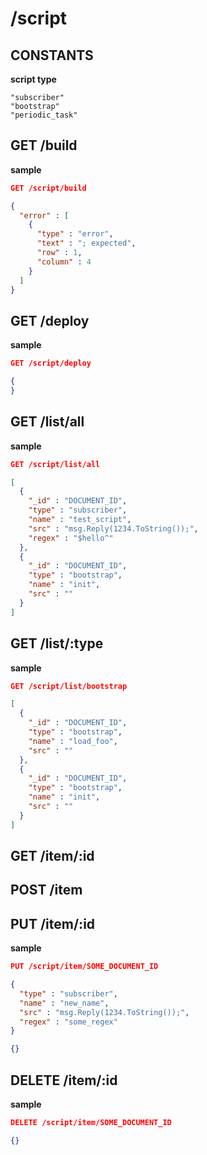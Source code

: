 /script
====

CONSTANTS
----
__script type__
```
"subscriber"
"bootstrap"
"periodic_task"
```

GET /build
----
__sample__
```json
GET /script/build
```
```json
{
  "error" : [
    {
      "type" : "error",
      "text" : "; expected",
      "row" : 1,
      "column" : 4
    }
  ]
}
```

GET /deploy
----
__sample__
```json
GET /script/deploy
```
```json
{
}
```

GET /list/all
----
__sample__
```json
GET /script/list/all
```
```json
[
  {
    "_id" : "DOCUMENT_ID",
    "type" : "subscriber",
    "name" : "test_script",
    "src" : "msg.Reply(1234.ToString());",
    "regex" : "$hello^"
  },
  {
    "_id" : "DOCUMENT_ID",
    "type" : "bootstrap",
    "name" : "init",
    "src" : ""
  }
]
```

GET /list/:type
----
__sample__
```json
GET /script/list/bootstrap
```
```json
[
  {
    "_id" : "DOCUMENT_ID",
    "type" : "bootstrap",
    "name" : "load_foo",
    "src" : ""
  },
  {
    "_id" : "DOCUMENT_ID",
    "type" : "bootstrap",
    "name" : "init",
    "src" : ""
  }
]
```

GET /item/:id
----

POST /item
----

PUT /item/:id
----
__sample__
```json
PUT /script/item/SOME_DOCUMENT_ID

{
  "type" : "subscriber",
  "name" : "new_name",
  "src" : "msg.Reply(1234.ToString());",
  "regex" : "some_regex"
}
```
```json
{}
```

DELETE /item/:id
----
__sample__
```json
DELETE /script/item/SOME_DOCUMENT_ID
```
```json
{}
```
